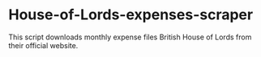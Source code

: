 # House-of-Lords-expenses-scraper
This script downloads monthly expense files British House of Lords from their official website.
